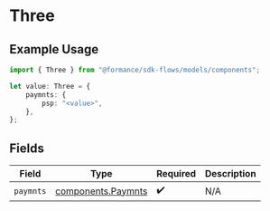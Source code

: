 # Three

## Example Usage

```typescript
import { Three } from "@formance/sdk-flows/models/components";

let value: Three = {
    paymnts: {
        psp: "<value>",
    },
};
```

## Fields

| Field                                                    | Type                                                     | Required                                                 | Description                                              |
| -------------------------------------------------------- | -------------------------------------------------------- | -------------------------------------------------------- | -------------------------------------------------------- |
| `paymnts`                                                | [components.Paymnts](../../models/components/paymnts.md) | :heavy_check_mark:                                       | N/A                                                      |